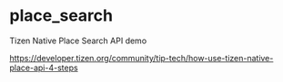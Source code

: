 # place_search
Tizen Native Place Search API demo

https://developer.tizen.org/community/tip-tech/how-use-tizen-native-place-api-4-steps
